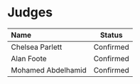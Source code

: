 # Judges

|Name|Status|
|:-  |:-:   |
|Chelsea Parlett|Confirmed|
|Alan Foote|Confirmed|
|Mohamed Abdelhamid|Confirmed|


